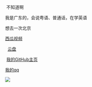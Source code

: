 <p>&nbsp;不知道啊</p><p>我是广东的，会说粤语、普通话，在学英语</p><p>想去一次北京</p><p><a href="https://www.ixigua.com/home/4309734264146573?list_entrance=homepage" target="_blank">西瓜视频</p></a>&nbsp;</a>&nbsp;<a href="https://pan.ken10111.workers.dev" target="_blank">云盘</p></a></p>&nbsp;<a href="https://github.com/ken10111/" target="_blank">我的GitHub主页</a></p>
<a target="_blank" href="http://wpa.qq.com/msgrd?v=3&uin=3416738711&site=qq&menu=yes"> 我的qq

[![](https://data.jsdelivr.com/v1/package/gh/ken10111/ken10111/badge)](https://www.jsdelivr.com/package/gh/ken10111/ken10111)
